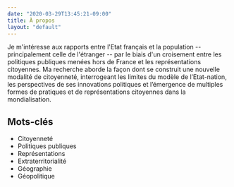 ```yaml
---
date: "2020-03-29T13:45:21-09:00"
title: À propos
layout: "default"
---
```


Je m'intéresse aux rapports entre l'Etat français et la population -- principalement celle de l'étranger -- par le biais d'un croisement entre les politiques publiques menées hors de France et les représentations citoyennes.
Ma recherche aborde la façon dont se construit une nouvelle modalité de citoyenneté, interrogeant les limites du modèle de l’Etat-nation, les perspectives de ses innovations politiques et l’émergence de multiples formes de pratiques et de représentations citoyennes dans la mondialisation.

## Mots-clés
* Citoyenneté
* Politiques publiques
* Représentations
* Extraterritorialité
* Géographie
* Géopolitique